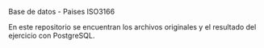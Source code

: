 Base de datos - Paises ISO3166

En este repositorio se encuentran los archivos originales y el resultado del ejercicio con PostgreSQL.
